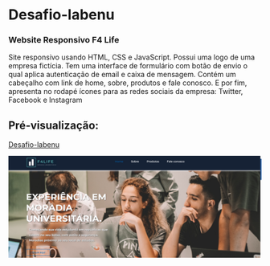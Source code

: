# Desafio-labenu
### Website Responsivo F4 Life

 <p>Site responsivo usando HTML, CSS e JavaScript. Possui uma logo de uma empresa fictícia. Tem uma interface de formulário com botão de envio o qual aplica autenticação de email e caixa de mensagem. Contém um cabeçalho com link de home, sobre, produtos e fale conosco. E por fim, apresenta no rodapé ícones para as redes sociais da empresa: Twitter, Facebook e Instagram</p>

## Pré-visualização:

[Desafio-labenu](https://desafio-labenu-emerson.netlify.app/)

<div align="center"><img src="assets/home.png" width=auto>
</div> 
